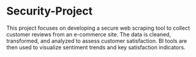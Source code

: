 # Security-Project
This project focuses on developing a secure web scraping tool to collect customer reviews from an e-commerce site. The data is cleaned, transformed, and analyzed to assess customer satisfaction. BI tools are then used to visualize sentiment trends and key satisfaction indicators.
